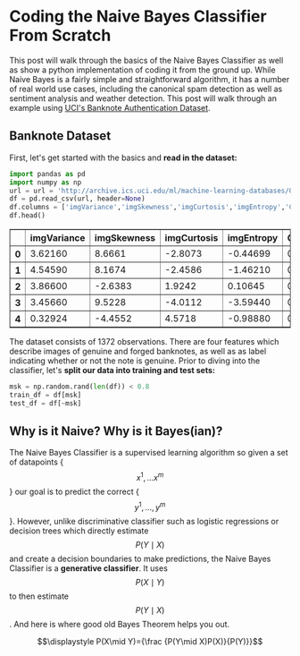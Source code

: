 # Coding the Naive Bayes Classifier From Scratch

This post will walk through the basics of the Naive Bayes Classifier as well as show a python implementation of coding it from the ground up. While Naive Bayes is a fairly simple and straightforward algorithm, it has a number of real world use cases, including the canonical spam detection as well as sentiment analysis and weather detection. This post will walk through an example using [UCI's Banknote Authentication Dataset](https://archive.ics.uci.edu/ml/datasets/banknote+authentication "UCI ML Repo").

## Banknote Dataset

First, let's get started with the basics and __read in the dataset:__


```python
import pandas as pd
import numpy as np
url = url = 'http://archive.ics.uci.edu/ml/machine-learning-databases/00267/data_banknote_authentication.txt'
df = pd.read_csv(url, header=None)
df.columns = ['imgVariance','imgSkewness','imgCurtosis','imgEntropy','Class']
df.head()
```




<div>
<style scoped>
    .dataframe tbody tr th:only-of-type {
        vertical-align: middle;
    }

    .dataframe tbody tr th {
        vertical-align: top;
    }

    .dataframe thead th {
        text-align: right;
    }
</style>
<table border="1" class="dataframe">
  <thead>
    <tr style="text-align: right;">
      <th></th>
      <th>imgVariance</th>
      <th>imgSkewness</th>
      <th>imgCurtosis</th>
      <th>imgEntropy</th>
      <th>Class</th>
    </tr>
  </thead>
  <tbody>
    <tr>
      <th>0</th>
      <td>3.62160</td>
      <td>8.6661</td>
      <td>-2.8073</td>
      <td>-0.44699</td>
      <td>0</td>
    </tr>
    <tr>
      <th>1</th>
      <td>4.54590</td>
      <td>8.1674</td>
      <td>-2.4586</td>
      <td>-1.46210</td>
      <td>0</td>
    </tr>
    <tr>
      <th>2</th>
      <td>3.86600</td>
      <td>-2.6383</td>
      <td>1.9242</td>
      <td>0.10645</td>
      <td>0</td>
    </tr>
    <tr>
      <th>3</th>
      <td>3.45660</td>
      <td>9.5228</td>
      <td>-4.0112</td>
      <td>-3.59440</td>
      <td>0</td>
    </tr>
    <tr>
      <th>4</th>
      <td>0.32924</td>
      <td>-4.4552</td>
      <td>4.5718</td>
      <td>-0.98880</td>
      <td>0</td>
    </tr>
  </tbody>
</table>
</div>



The dataset consists of 1372 observations. There are four features which describe images of genuine and forged banknotes, as well as as label indicating whether or not the note is genuine. Prior to diving into the classifier, let's __split our data into training and test sets:__


```python
msk = np.random.rand(len(df)) < 0.8
train_df = df[msk]
test_df = df[~msk]
```

## Why is it Naive? Why is it Bayes(ian)?

The Naive Bayes Classifier is a supervised learning algorithm so given a set of datapoints {$${x^1,...x^m}$$} our goal is to predict the correct {$${y^1,...,y^m}$$}. However, unlike discriminative classifier such as logistic regressions or decision trees which directly estimate $$P(Y \mid X)$$ and create a decision boundaries to make predictions, the Naive Bayes Classifier is a __generative classifier__. It uses $$P(X\mid Y)$$ to then estimate $$P(Y \mid X)$$. And here is where good old Bayes Theorem helps you out.

$$\displaystyle P(X\mid Y)={\frac {P(Y\mid X)P(X)}{P(Y)}}$$
